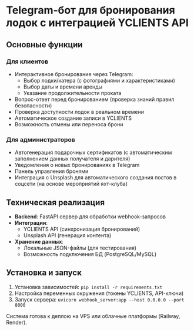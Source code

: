 # Telegram-бот для бронирования лодок с интеграцией YCLIENTS API  

## Основные функции  

### Для клиентов  
- Интерактивное бронирование через Telegram:  
  - Выбор лодки/катера (с фотографиями и характеристиками)  
  - Выбор даты и времени аренды  
  - Указание продолжительности проката  
- Вопрос-ответ перед бронированием (проверка знаний правил безопасности)  
- Проверка доступности лодок в реальном времени  
- Автоматическое создание записи в YCLIENTS  
- Возможность отмены или переноса брони  

### Для администраторов  
- Автогенерация подарочных сертификатов (с автоматическим заполнением данных получателя и дарителя)  
- Уведомления о новых бронированиях в Telegram  
- Панель управления бронями  
- Интеграция с Unsplash для автоматического создания постов в соцсети (на основе мероприятий яхт-клуба)  

## Техническая реализация  
- **Backend**: FastAPI сервер для обработки webhook-запросов  
- **Интеграции**:  
  - YCLIENTS API (синхронизация бронирований)  
  - Unsplash API (генерация контента)  
- **Хранение данных**:  
  - Локальные JSON-файлы (для тестирования)  
  - Возможность подключения БД (PostgreSQL/MySQL)  

## Установка и запуск  
1. Установка зависимостей: `pip install -r requirements.txt`  
2. Настройка переменных окружения (токены YCLIENTS, API-ключи)  
3. Запуск сервера: `uvicorn webhook_server:app --host 0.0.0.0 --port 8000`  

Система готова к деплою на VPS или облачные платформы (Railway, Render).
